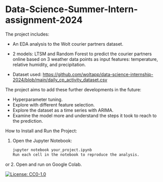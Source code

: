 # Data-Science-Summer-Intern-assignment-2024

The project includes:
- An EDA analysis to the Wolt courier partners dataset.
- 2 models: LTSM and Random Forest to predict the courier partners online based on 3 weather data points as input features: temperature, relative humidity, and precipitation.

- Dataset used: https://github.com/woltapp/data-science-internship-2024/blob/main/daily_cp_activity_dataset.csv

The project aims to add these further developments in the future:
- Hyperparameter tuning.
- Explore with different feature selection.
- Explore the dataset as a time series with ARIMA.
- Examine the model more and understand the steps it took to reach to the prediction.

How to Install and Run the Project:
1. Open the Jupyter Notebook:
   ```bash
   jupyter notebook your_project.ipynb
   Run each cell in the notebook to reproduce the analysis.
or
2. Open and run on Google Colab.


[![License: CC0-1.0](https://licensebuttons.net/l/zero/1.0/80x15.png)](http://creativecommons.org/publicdomain/zero/1.0/)
